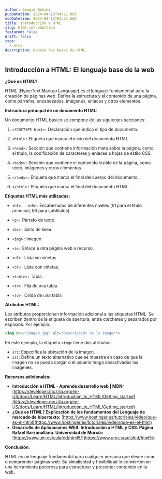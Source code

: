 ```yaml
---
author: Google Gemini
pubDatetime: 2024-04-12T04:21:00Z
modDatetime: 2024-04-12T04:21:00Z
title: Introducción a HTML
slug: html-introduction
featured: false
draft: false
tags:
  - html
description: Conoce las bases de HTML.
---
```


## Introducción a HTML: El lenguaje base de la web

**¿Qué es HTML?**

HTML (HyperText Markup Language) es el lenguaje fundamental para la creación de páginas web. Define la estructura y el contenido de una página, como párrafos, encabezados, imágenes, enlaces y otros elementos. 

**Estructura principal de un documento HTML:**

Un documento HTML básico se compone de las siguientes secciones:

1. `<!DOCTYPE html>:` Declaración que indica el tipo de documento.

2. `<html>:` Etiqueta que marca el inicio del documento HTML.

3. `<head>:` Sección que contiene información meta sobre la página, como el título, la codificación de caracteres y enlaces a hojas de estilo CSS.

4. `<body>:` Sección que contiene el contenido visible de la página, como texto, imágenes y otros elementos.

5. `</body>:` Etiqueta que marca el final del cuerpo del documento.

6. `</html>:` Etiqueta que marca el final del documento HTML.

**Etiquetas HTML más utilizadas:**

* `<h1> - <h6>:` Encabezados de diferentes niveles (h1 para el título principal, h6 para subtítulos).

* `<p>:` Párrafo de texto.

* `<br>:` Salto de línea.

* `<img>:` Imagen.

* `<a>:` Enlace a otra página web o recurso.

* `<ul>:` Lista sin viñetas.

* `<ol>:` Lista con viñetas.

* `<table>:` Tabla.

* `<tr>:` Fila de una tabla.

* `<td>:` Celda de una tabla.

**Atributos HTML:**

Los atributos proporcionan información adicional a las etiquetas HTML. Se escriben dentro de la etiqueta de apertura, entre corchetes y separados por espacios. Por ejemplo:

```html
<img src="imagen.jpg" alt="Descripción de la imagen">
```

En este ejemplo, la etiqueta `<img>` tiene dos atributos:

* `src`: Especifica la ubicación de la imagen.
* `alt`: Define un texto alternativo que se muestra en caso de que la imagen no se pueda cargar o el usuario tenga desactivadas las imágenes.

**Recursos adicionales:**

* **Introducción a HTML - Aprende desarrollo web | MDN:** [https://developer.mozilla.org/en-US/docs/Learn/HTML/Introduction_to_HTML/Getting_started](https://developer.mozilla.org/en-US/docs/Learn/HTML/Introduction_to_HTML/Getting_started)
* **¿Qué es HTML? Explicación de los fundamentos del Lenguaje de marcado de hipertexto:** [https://www.hostinger.es/tutoriales/video/que-es-el-html](https://www.hostinger.es/tutoriales/video/que-es-el-html)
* **Desarrollo de Aplicaciones WEB. Introducción a HTML y CSS. Página Rafael Barzanallana. Universidad de Murcia:** [https://www.um.es/aulafcd/html5/](https://www.um.es/aulafcd/html5/)

**Conclusión:**

HTML es un lenguaje fundamental para cualquier persona que desee crear o comprender páginas web. Su simplicidad y flexibilidad lo convierten en una herramienta poderosa para estructurar y presentar contenido en la web. 
